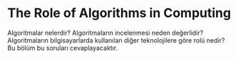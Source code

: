 <h1>The Role of Algorithms in Computing</h1>

Algoritmalar nelerdir? Algoritmaların incelenmesi neden değerlidir? Algoritmaların bilgisayarlarda kullanılan diğer teknolojilere göre rolü nedir? Bu bölüm bu soruları cevaplayacaktır.
